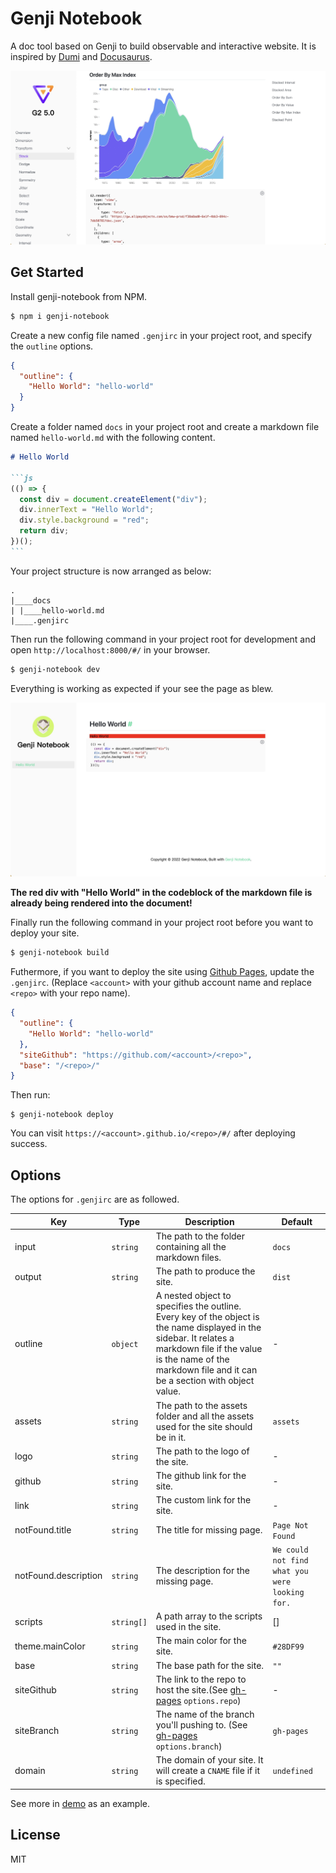 # Genji Notebook

A doc tool based on Genji to build observable and interactive website. It is inspired by [Dumi](https://github.com/umijs/dumi) and [Docusaurus](https://github.com/facebook/Docusaurus).

![demo](./assets/demo.jpg)

## Get Started

Install genji-notebook from NPM.

```bash
$ npm i genji-notebook
```

Create a new config file named `.genjirc` in your project root, and specify the `outline` options.

```json
{
  "outline": {
    "Hello World": "hello-world"
  }
}
```

Create a folder named `docs` in your project root and create a markdown file named `hello-world.md` with the following content.

````markdown
# Hello World

```js
(() => {
  const div = document.createElement("div");
  div.innerText = "Hello World";
  div.style.background = "red";
  return div;
})();
```
````

Your project structure is now arranged as below:

```
.
|____docs
| |____hello-world.md
|____.genjirc
```

Then run the following command in your project root for development and open `http://localhost:8000/#/` in your browser.

```bash
$ genji-notebook dev
```

Everything is working as expected if your see the page as blew.

![example](./assets/example.jpg)

**The red div with "Hello World" in the codeblock of the markdown file is already being rendered into the document!**

Finally run the following command in your project root before you want to deploy your site.

```bash
$ genji-notebook build
```

Futhermore, if you want to deploy the site using [Github Pages](https://pages.github.com/), update the `.genjirc`. (Replace `<account>` with your github account name and replace `<repo>` with your repo name).

```json
{
  "outline": {
    "Hello World": "hello-world"
  },
  "siteGithub": "https://github.com/<account>/<repo>",
  "base": "/<repo>/"
}
```

Then run:

```
$ genji-notebook deploy
```

You can visit `https://<account>.github.io/<repo>/#/` after deploying success.

## Options

The options for `.genjirc` are as followed.

| Key                  | Type       | Description                                                                                                                                                                                                                 | Default                                        |
| -------------------- | ---------- | --------------------------------------------------------------------------------------------------------------------------------------------------------------------------------------------------------------------------- | ---------------------------------------------- |
| input                | `string`   | The path to the folder containing all the markdown files.                                                                                                                                                                   | `docs`                                         |
| output               | `string`   | The path to produce the site.                                                                                                                                                                                               | `dist`                                         |
| outline              | `object`   | A nested object to specifies the outline. Every key of the object is the name displayed in the sidebar. It relates a markdown file if the value is the name of the markdown file and it can be a section with object value. | -                                              |
| assets               | `string`   | The path to the assets folder and all the assets used for the site should be in it.                                                                                                                                         | `assets`                                       |
| logo                 | `string`   | The path to the logo of the site.                                                                                                                                                                                           | -                                              |
| github               | `string`   | The github link for the site.                                                                                                                                                                                               | -                                              |
| link                 | `string`   | The custom link for the site.                                                                                                                                                                                               | -                                              |
| notFound.title       | `string`   | The title for missing page.                                                                                                                                                                                                 | `Page Not Found`                               |
| notFound.description | `string`   | The description for the missing page.                                                                                                                                                                                       | `We could not find what you were looking for.` |
| scripts              | `string[]` | A path array to the scripts used in the site.                                                                                                                                                                               | []                                             |
| theme.mainColor      | `string`   | The main color for the site.                                                                                                                                                                                                | `#28DF99`                                      |
| base                 | `string`   | The base path for the site.                                                                                                                                                                                                 | `""`                                           |
| siteGithub           | `string`   | The link to the repo to host the site.(See [gh-pages](https://www.npmjs.com/package/gh-pages) `options.repo`)                                                                                                               | -                                              |
| siteBranch           | `string`   | The name of the branch you'll pushing to. (See [gh-pages](https://www.npmjs.com/package/gh-pages) `options.branch`)                                                                                                         | `gh-pages`                                     |
| domain               | `string`   | The domain of your site. It will create a `CNAME` file if it is specified.                                                                                                                                                  | `undefined`                                    |

See more in [demo](./demo/.genjirc) as an example.

## License

MIT
